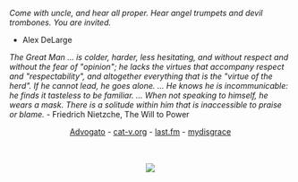 *Come with uncle, and hear all proper. Hear angel trumpets and devil trombones. You are invited.*
- Alex DeLarge

<i>The Great Man ... is colder, harder, less hesitating, and without respect and
without the fear of "opinion"; he lacks the virtues that accompany respect and
"respectability", and altogether everything that is the "virtue of the herd".
If he cannot lead, he goes alone. ... He knows he is incommunicable: he finds
it tasteless to be familiar. ... When not speaking to himself, he wears a mask.
There is a solitude within him that is inaccessible to praise or blame.</i>
     - Friedrich Nietzche, The Will to Power

<div style="text-align: center">
<a href="http://advogato.org/person/uriel/">Advogato</a> - <a href="http://cat-v.org">cat-v.org</a> - <a href="http://www.last.fm/user/lost_goblin/">last.fm</a> - <a href="http://www.myspace.com/archangel__uriel">mydisgrace</a>

<br /> <br />
<a href="http://www.cs.bell-labs.com/plan9dist/"><img src="http://www.cs.bell-labs.com/plan9dist/img/power48.gif" /></a>
</div>
</div>
